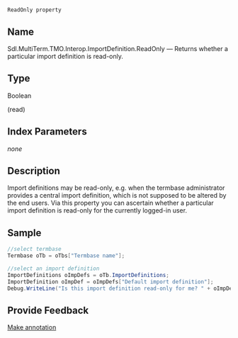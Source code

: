 

# 
    ReadOnly property



## Name

Sdl.MultiTerm.TMO.Interop.ImportDefinition.ReadOnly —          Returns whether a particular import definition is read-only.



## Type

Boolean

(read)



## Index Parameters
*none*


## Description



Import definitions may be read-only, e.g. when the termbase administrator provides a central import definition, which is not supposed to be altered by the end users. Via this property you can ascertain whether a particular import definition is read-only for the currently logged-in user.



## Sample


```cs
//select termbase
Termbase oTb = oTbs["Termbase name"];

//select an import definition
ImportDefinitions oImpDefs = oTb.ImportDefinitions;
ImportDefinition oImpDef = oImpDefs["Default import definition"];
Debug.WriteLine("Is this import definition read-only for me? " + oImpDef.ReadOnly);
```



## Provide Feedback

[Make annotation](mailto:sdk-feedback@sdl.com&amp;subject=Reference%20for%20Sdl.MultiTerm.TMO.Interop.ImportDefinition.ReadOnly)

